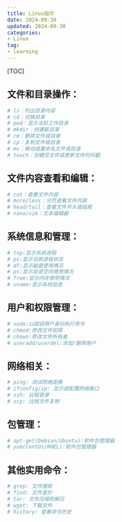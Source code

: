 ```yaml
---
title: Linux指令
date: 2024-09-30
updated: 2024-09-30
categories: 
- Linux
tag:
- learning
---
```


[TOC]

## 文件和目录操作：
```bash
# ls：列出目录内容
# cd：切换目录
# pwd：显示当前工作目录
# mkdir：创建新目录
# rm：删除文件或目录
# cp：复制文件或目录
# mv：移动或重命名文件或目录
# touch：创建空文件或更新文件时间戳
``` 

## 文件内容查看和编辑：
```bash
# cat：查看文件内容
# more/less：分页查看文件内容
# head/tail：查看文件开头或结尾
# nano/vim：文本编辑器
``` 

## 系统信息和管理：
```bash
# top:显示系统进程
# ps:显示当前进程状态
# df:显示磁盘使用情况
# ps:显示目录空间使用情况
# free:显示内存使用情况
# uname:显示系统信息
``` 

## 用户和权限管理：
```bash
# sudo:以超级用户身份执行命令
# chmod:修改文件权限
# chown:修改文件所有者
# useradd/userdel:添加/删除用户
```

## 网络相关：
```bash
# ping: 测试网络连接
# ifconfig/ip: 显示或配置网络接口
# ssh: 远程登录
# scp: 远程文件复制
```

## 包管理：
```bash
# apt-get(Debian/Ubuntu):软件包管理器
# yum(CentOs/RHEL):软件包管理器
```

## 其他实用命令：
```bash 
# grep: 文件搜索
# find: 文件查抄
# tar: 文件压缩和解压
# wget: 下载文件
# history: 查看命令历史
```
